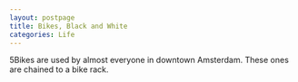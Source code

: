 ```yaml
---
layout: postpage
title: Bikes, Black and White
categories: Life
---
```

5Bikes are used by almost everyone in downtown Amsterdam. These ones are chained to a bike rack.